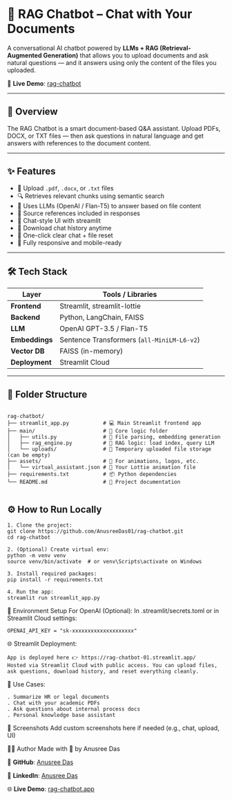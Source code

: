 # 🤖 RAG Chatbot – Chat with Your Documents

A conversational AI chatbot powered by **LLMs + RAG (Retrieval-Augmented Generation)** that allows you to upload documents and ask natural questions — and it answers using only the content of the files you uploaded.

🚀 **Live Demo**: [rag-chatbot](https://rag-chatbot-01.streamlit.app/)

---

## 📌 Overview

The RAG Chatbot is a smart document-based Q&A assistant. Upload PDFs, DOCX, or TXT files — then ask questions in natural language and get answers with references to the document content.

---

## ✨ Features

- 📁 Upload `.pdf`, `.docx`, or `.txt` files
- 🔍 Retrieves relevant chunks using semantic search
- 🧠 Uses LLMs (OpenAI / Flan-T5) to answer based on file content
- 📎 Source references included in responses
- 💬 Chat-style UI with streamlit
- 💾 Download chat history anytime
- 🧹 One-click clear chat + file reset
- 📱 Fully responsive and mobile-ready

---

## 🛠️ Tech Stack

| Layer        | Tools / Libraries |
|--------------|-------------------|
| **Frontend** | Streamlit, streamlit-lottie |
| **Backend**  | Python, LangChain, FAISS |
| **LLM**      | OpenAI GPT-3.5 / Flan-T5 |
| **Embeddings** | Sentence Transformers (`all-MiniLM-L6-v2`) |
| **Vector DB** | FAISS (in-memory) |
| **Deployment** | Streamlit Cloud |

---

## 📂 Folder Structure

```

rag-chatbot/
├── streamlit_app.py           # 💻 Main Streamlit frontend app
├── main/                      # 🧠 Core logic folder
│   ├── utils.py               # 📄 File parsing, embedding generation
│   ├── rag_engine.py          # 🧩 RAG logic: load index, query LLM
│   └── uploads/               # 📁 Temporary uploaded file storage (can be empty)
├── assets/                    # 🎨 For animations, logos, etc.
│   └── virtual_assistant.json # 🤖 Your Lottie animation file
├── requirements.txt           # 📦 Python dependencies
└── README.md                  # 📘 Project documentation


```

## ⚙️ How to Run Locally

```
1. Clone the project:
git clone https://github.com/AnusreeDas01/rag-chatbot.git
cd rag-chatbot

2. (Optional) Create virtual env:
python -m venv venv
source venv/bin/activate  # or venv\Scripts\activate on Windows

3. Install required packages:
pip install -r requirements.txt

4. Run the app:
streamlit run streamlit_app.py
```

🔐 Environment Setup
For OpenAI (Optional):
In .streamlit/secrets.toml or in Streamlit Cloud settings:
```
OPENAI_API_KEY = "sk-xxxxxxxxxxxxxxxxxxxx"
```

🌐 Streamlit Deployment:
```
App is deployed here 👉 https://rag-chatbot-01.streamlit.app/
Hosted via Streamlit Cloud with public access. You can upload files, ask questions, download history, and reset everything cleanly.
```

🧠 Use Cases:
```
. Summarize HR or legal documents
. Chat with your academic PDFs
. Ask questions about internal process docs
. Personal knowledge base assistant
```

📸 Screenshots
Add custom screenshots here if needed (e.g., chat, upload, UI)

👩‍💻 Author
Made with 💜 by Anusree Das

🔗 **GitHub**: [Anusree Das](https://github.com/AnusreeDas01)

💼 **LinkedIn**: [Anusree Das](https://www.linkedin.com/in/anusree-das-01)

🌐 **Live Demo**: [rag-chatbot.app](https://rag-chatbot-01.streamlit.app/)

